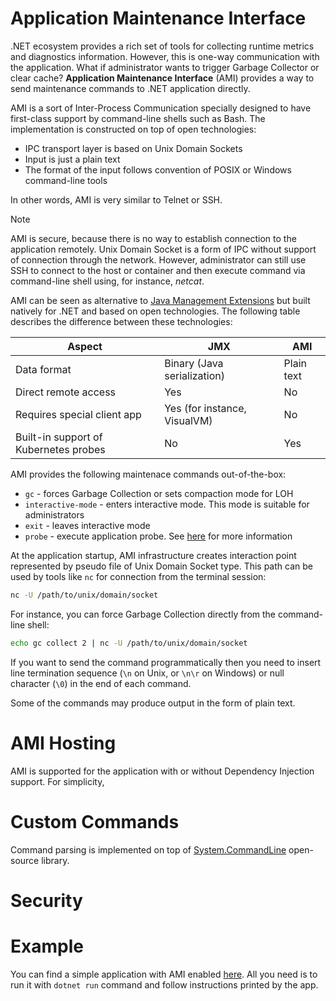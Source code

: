 Application Maintenance Interface
====
.NET ecosystem provides a rich set of tools for collecting runtime metrics and diagnostics information. However, this is one-way communication with the application. What if administrator wants to trigger Garbage Collector or clear cache? **Application Maintenance Interface** (AMI) provides a way to send maintenance commands to .NET application directly.

AMI is a sort of Inter-Process Communication specially designed to have first-class support by command-line shells such as Bash. The implementation is constructed on top of open technologies:
* IPC transport layer is based on Unix Domain Sockets
* Input is just a plain text
* The format of the input follows convention of POSIX or Windows command-line tools

In other words, AMI is very similar to Telnet or SSH.

> [!NOTE]
> AMI is secure, because there is no way to establish connection to the application remotely. Unix Domain Socket is a form of IPC without support of connection through the network. However, administrator can still use SSH to connect to the host or container and then execute command via command-line shell using, for instance, _netcat_.

AMI can be seen as alternative to [Java Management Extensions](https://docs.oracle.com/javase/8/docs/technotes/guides/jmx/index.html) but built natively for .NET and based on open technologies. The following table describes the difference between these technologies:

| Aspect | JMX | AMI |
| ---- | ---- | ---- |
| Data format | Binary (Java serialization) | Plain text |
| Direct remote access | Yes | No |
| Requires special client app | Yes (for instance, VisualVM) | No |
| Built-in support of Kubernetes probes | No | Yes |

AMI provides the following maintenace commands out-of-the-box:
* `gc` - forces Garbage Collection or sets compaction mode for LOH
* `interactive-mode` - enters interactive mode. This mode is suitable for administrators
* `exit` - leaves interactive mode
* `probe` - execute application probe. See [here](./probes.md) for more information

At the application startup, AMI infrastructure creates interaction point represented by pseudo file of Unix Domain Socket type. This path can be used by tools like `nc` for connection from the terminal session:
```sh
nc -U /path/to/unix/domain/socket
```

For instance, you can force Garbage Collection directly from the command-line shell:
```sh
echo gc collect 2 | nc -U /path/to/unix/domain/socket
```

If you want to send the command programmatically then you need to insert line termination sequence (`\n` on Unix, or `\n\r` on Windows) or null character (`\0`) in the end of each command.

Some of the commands may produce output in the form of plain text.

# AMI Hosting
AMI is supported for the application with or without Dependency Injection support. For simplicity, 

# Custom Commands
Command parsing is implemented on top of [System.CommandLine](https://docs.microsoft.com/en-us/dotnet/standard/commandline/) open-source library.

# Security


# Example
You can find a simple application with AMI enabled [here](https://github.com/dotnet/dotNext/tree/develop/src/examples/CommandLineAMI). All you need is to run it with `dotnet run` command and follow instructions printed by the app.